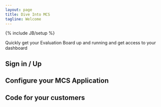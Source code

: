 ```yaml
---
layout: page
title: Dive Into MCS
tagline: Welcome
---
```

{% include JB/setup %}

Quickly get your Evaluation Board up and running and get access to your dashboard

## Sign in / Up


## Configure your MCS Application


## Code for your customers




